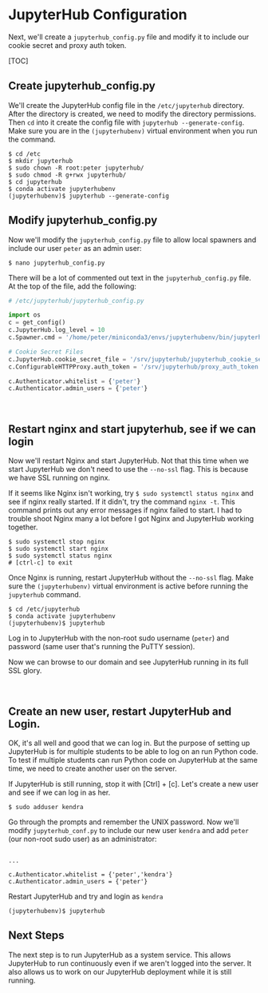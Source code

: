 # JupyterHub Configuration

Next, we'll create a ```jupyterhub_config.py``` file and modify it to include our cookie secret and proxy auth token. 

[TOC]

## Create jupyterhub_config.py

We'll create the JupyterHub config file in the ```/etc/jupyterhub``` directory. After the directory is created, we need to modify the directory permissions. Then ```cd``` into it create the config file with ```jupyterhub --generate-config```. Make sure you are in the ```(jupyterhubenv)``` virtual environment when you run the command.  

```
$ cd /etc
$ mkdir jupyterhub
$ sudo chown -R root:peter jupyterhub/
$ sudo chmod -R g+rwx jupyterhub/
$ cd jupyterhub
$ conda activate jupyterhubenv
(jupyterhubenv)$ jupyterhub --generate-config
```

## Modify jupyterhub_config.py

Now we'll modify the ```jupyterhub_config.py``` file to allow local spawners and include our user ```peter``` as an admin user:

```
$ nano jupyterhub_config.py
```

There will be a lot of commented out text in the ```jupyterhub_config.py``` file. At the top of the file, add the following:

```python
# /etc/jupyterhub/jupyterhub_config.py

import os
c = get_config()
c.JupyterHub.log_level = 10
c.Spawner.cmd = '/home/peter/miniconda3/envs/jupyterhubenv/bin/jupyterhub-singleuser'

# Cookie Secret Files
c.JupyterHub.cookie_secret_file = '/srv/jupyterhub/jupyterhub_cookie_secret'
c.ConfigurableHTTPProxy.auth_token = '/srv/jupyterhub/proxy_auth_token'

c.Authenticator.whitelist = {'peter'}
c.Authenticator.admin_users = {'peter'}

```

<br>

## Restart nginx and start jupyterhub, see if we can login

Now we'll restart Nginx and start JupyterHub. Not that this time when we start JupyterHub we don't need to use the ```--no-ssl``` flag. This is because we have SSL running on nginx. 

If it seems like Nginx isn't working, try ```$ sudo systemctl status nginx``` and see if nginx really started. If it didn't, try the command ```nginx -t```. This command prints out any error messages if nginx failed to start. I had to trouble shoot Nginx many a lot before I got Nginx and JupyterHub working together.

```text
$ sudo systemctl stop nginx
$ sudo systemctl start nginx
$ sudo systemctl status nginx
# [ctrl-c] to exit
```

Once Nginx is running, restart JupyterHub without the ```--no-ssl``` flag. Make sure the ```(jupyterhubenv)``` virtual environment is active before running the ```jupyterhub``` command.

```text
$ cd /etc/jupyterhub
$ conda activate jupyterhubenv
(jupyterhubenv)$ jupyterhub
```

Log in to JupyterHub with the non-root sudo username (```peter```) and password (same user that's running the PuTTY session). 

Now we can browse to our domain and see JupyterHub running in its full SSL glory.

<br>

## Create an new user, restart JupyterHub and Login.

OK, it's all well and good that we can log in. But the purpose of setting up JupyterHub is for multiple students to be able to log on an run Python code. To test if multiple students can run Python code on JupyterHub at the same time, we need to create another user on the server.

If JupyterHub is still running, stop it with [Ctrl] + [c].  Let's create a new user and see if we can log in as her.

```text
$ sudo adduser kendra
```

Go through the prompts and remember the UNIX password. Now we'll modify ```jupyterhub_conf.py``` to include our new user ```kendra``` and add ```peter``` (our non-root sudo user) as an administrator:

```text

...

c.Authenticator.whitelist = {'peter','kendra'}
c.Authenticator.admin_users = {'peter'}

```

Restart JupyterHub and try and login as ```kendra```

```
(jupyterhubenv)$ jupyterhub
```

## Next Steps

The next step is to run JupyterHub as a system service. This allows JupyterHub to run continuously even if we aren't logged into the server. It also allows us to work on our JupyterHub deployment while it is still running.

<br>

